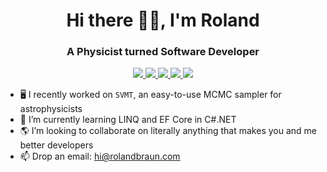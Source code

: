<h1 align="center">Hi there 🙋‍♂️, I'm Roland</h1>
<h3 align="center">A Physicist turned Software Developer</h3>

<p align="center">
  <a href="https://github.com/RolandBraunDev">
    <img src="https://img.shields.io/badge/GitHub-333333?style=for-the-badge&amp;logo=github&logoColor=white">
  </a>
  
  <a href="https://www.nuget.org/profiles/rolandbraun">
    <img src="https://img.shields.io/badge/NuGet-004880?style=for-the-badge&amp;logo=nuget&logoColor=white">
  </a>
  
  <a href="https://linkedin.com/in/roland-braun">
    <img src="https://img.shields.io/badge/LinkedIn-0077B5?style=for-the-badge&logo=linkedin&logoColor=white">
  </a>
  
  <a href="https://rolandbraun.com">
    <img src="https://img.shields.io/badge/Website-512bd4?style=for-the-badge&logo=webpack&logoColor=white">
  </a>
  
  <a href="https://twitter.com/rolandbraundev">
    <img src="https://img.shields.io/badge/Twitter-1DA1F2?style=for-the-badge&amp;logo=twitter&amp;logoColor=white">
  </a>
</p>

<!--
**RolandBraunDev/RolandBraunDev** is a ✨ _special_ ✨ repository because its `README.md` (this file) appears on your GitHub profile.

Here are some ideas to get you started:

- 🔭 I’m currently working on ...
- 🌱 I’m currently learning ...
- 👯 I’m looking to collaborate on ...
- 🤔 I’m looking for help with ...
- 💬 Ask me about ...
- 📫 How to reach me: ...
- 😄 Pronouns: ...
- ⚡ Fun fact: ...
-->
- 🖥 I recently worked on `SVMT`, an easy-to-use MCMC sampler for astrophysicists  
- 🌱 I’m currently learning LINQ and EF Core in C#.NET 
- 🌎 I’m looking to collaborate on literally anything that makes you and me better developers  
- 📫 Drop an email: hi@rolandbraun.com  
